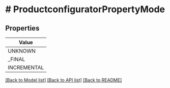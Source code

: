 # # ProductconfiguratorPropertyMode


## Properties 



| Value |
------------ | 
UNKNOWN|&#39;PROPERTY_MODE_UNKNOWN&#39;
_FINAL|&#39;PROPERTY_MODE_FINAL&#39;
INCREMENTAL|&#39;PROPERTY_MODE_INCREMENTAL&#39;

[[Back to Model list]](../../README.md#models) [[Back to API list]](../../README.md#endpoints) [[Back to README]](../../README.md)

